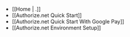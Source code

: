 - [[Home | .]]
- [[Authorize.net Quick Start]]
- [[Authorize.net Quick Start With Google Pay]]
- [[Authorize.net Environment Setup]]
